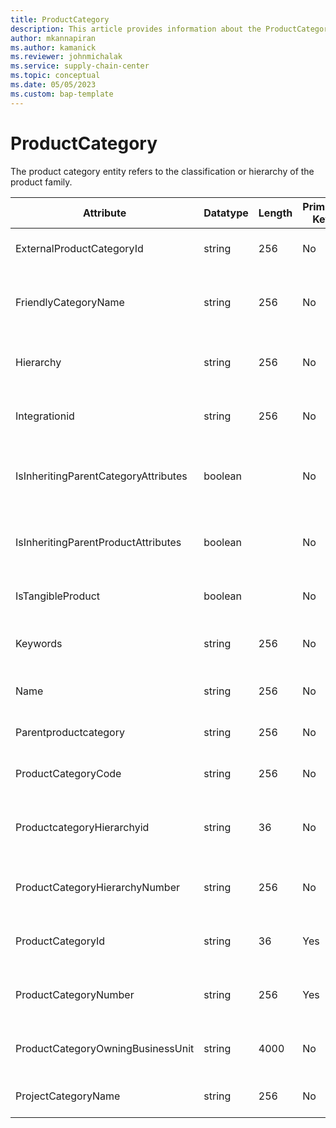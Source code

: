 ```yaml
---
title: ProductCategory
description: This article provides information about the ProductCategory entity.
author: mkannapiran
ms.author: kamanick
ms.reviewer: johnmichalak
ms.service: supply-chain-center
ms.topic: conceptual
ms.date: 05/05/2023
ms.custom: bap-template
---
```


# **ProductCategory**

The product category entity refers to the classification or hierarchy of the product family.


|	Attribute	|	Datatype	|	Length	|	Primary Key	|	Description	|
|---------------|--------|------|----------|-----------|
|	ExternalProductCategoryId	|	string	|	256	|	No	|	External product category Id	|
|	FriendlyCategoryName	|	string	|	256	|	No	|	Friendly category name of the product category	|
|	Hierarchy	|	string	|	256	|	No	|	Hierarchy of the product category	|
|	Integrationid	|	string	|	256	|	No	|	Integration ID of the product category	|
|	IsInheritingParentCategoryAttributes	|	boolean	|		|	No	|	Is it inheriting parent category attribute	|
|	IsInheritingParentProductAttributes	|	boolean	|		|	No	|	Is it inheriting parent product attribute	|
|	IsTangibleProduct	|	boolean	|		|	No	|	Is this a tangible product	|
|	Keywords	|	string	|	256	|	No	|	Keywords of the product category	|
|	Name	|	string	|	256	|	No	|	Name of the product category	|
|	Parentproductcategory	|	string	|	256	|	No	|	Parent product category	|
|	ProductCategoryCode	|	string	|	256	|	No	|	Product category code	|
|	ProductcategoryHierarchyid	|	string	|	36	|	No	|	The unique ID of the product category hierarchy	|
|	ProductCategoryHierarchyNumber	|	string	|	256	|	No	|	Product category hierarchy number	|
|	ProductCategoryId	|	string	|	36	|	Yes	|	The unique ID of the product category	|
|	ProductCategoryNumber	|	string	|	256	|	Yes	|	The unique number of the product category	|
|	ProductCategoryOwningBusinessUnit	|	string	|	4000	|	No	|	Business unit owning the product category	|
|	ProjectCategoryName	|	string	|	256	|	No	|	Name of the product category	|
